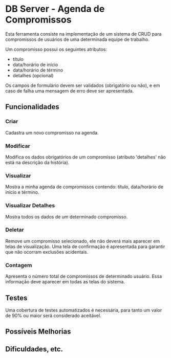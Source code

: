 # DB Server - Agenda de Compromissos

Esta ferramenta consiste na implementação de um sistema de CRUD para compromissos de usuários de uma determinada equipe de trabalho.

Um compromisso possui os seguintes atributos:
- título
- data/horário de início
- data/horário de término
- detalhes (opcional)

Os campos de formulário devem ser validados (obrigatório ou não), e em caso de falha uma mensagem de erro deve ser apresentada.

## Funcionalidades
### Criar
Cadastra um novo compromisso na agenda.

### Modificar
Modifica os dados obrigatórios de um compromisso (atributo 'detalhes' não está na descrição da história).

### Visualizar
Mostra a minha agenda de compromissos contendo: título, data/horário de início e término.

### Visualizar Detalhes
Mostra todos os dados de um determinado compromisso.

### Deletar
Remove um compromisso selecionado, ele não deverá mais aparecer em telas de visualização.
Uma tela de confirmação é apresentada para garantir que não ocorram exclusões acidentais.

### Contagem
Apresenta o número total de compromissos de determinado usuário. Essa informação deve aparecer em todas as telas do sistema.

## Testes
Uma cobertura de testes automatizados é necessária, para tanto um valor de 90% ou maior será considerado aceitável.

## Possíveis Melhorias

## Dificuldades, etc.

